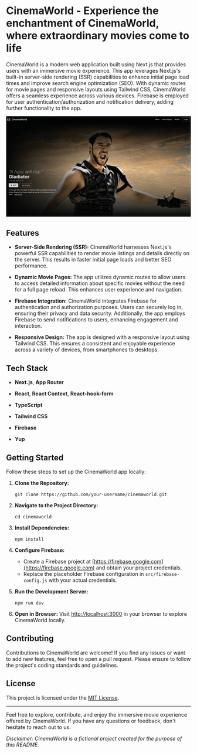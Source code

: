 # CinemaWorld - Experience the enchantment of CinemaWorld, where extraordinary movies come to life

CinemaWorld is a modern web application built using Next.js that provides users with an immersive movie experience. This app leverages Next.js's built-in server-side rendering (SSR) capabilities to enhance initial page load times and improve search engine optimization (SEO). With dynamic routes for movie pages and responsive layouts using Tailwind CSS, CinemaWorld offers a seamless experience across various devices. Firebase is employed for user authentication/authorization and notification delivery, adding further functionality to the app.

<img src="public/images/home.jpg" alt="CinemaWorld Screenshot">


## Features

- **Server-Side Rendering (SSR):** CinemaWorld harnesses Next.js's powerful SSR capabilities to render movie listings and details directly on the server. This results in faster initial page loads and better SEO performance.

- **Dynamic Movie Pages:** The app utilizes dynamic routes to allow users to access detailed information about specific movies without the need for a full page reload. This enhances user experience and navigation.

- **Firebase Integration:** CinemaWorld integrates Firebase for authentication and authorization purposes. Users can securely log in, ensuring their privacy and data security. Additionally, the app employs Firebase to send notifications to users, enhancing engagement and interaction.

- **Responsive Design:** The app is designed with a responsive layout using Tailwind CSS. This ensures a consistent and enjoyable experience across a variety of devices, from smartphones to desktops.

## Tech Stack

- **Next.js**, **App Router**

- **React**, **React Context**, **React-hook-form** 

- **TypeScript** 

- **Tailwind CSS** 

- **Firebase**

- **Yup**
  
## Getting Started

Follow these steps to set up the CinemaWorld app locally:

1. **Clone the Repository:**
   ```
   git clone https://github.com/your-username/cinemaworld.git
   ```

2. **Navigate to the Project Directory:**
   ```
   cd cinemaworld
   ```

3. **Install Dependencies:**
   ```
   npm install
   ```

4. **Configure Firebase:**
   - Create a Firebase project at [https://firebase.google.com](https://firebase.google.com) and obtain your project credentials.
   - Replace the placeholder Firebase configuration in `src/firebase-config.js` with your actual credentials.

5. **Run the Development Server:**
   ```
   npm run dev
   ```

6. **Open in Browser:**
   Visit [http://localhost:3000](http://localhost:3000) in your browser to explore CinemaWorld locally.

## Contributing

Contributions to CinemaWorld are welcome! If you find any issues or want to add new features, feel free to open a pull request. Please ensure to follow the project's coding standards and guidelines.

## License

This project is licensed under the [MIT License](LICENSE).

---

Feel free to explore, contribute, and enjoy the immersive movie experience offered by CinemaWorld. If you have any questions or feedback, don't hesitate to reach out to us.

*Disclaimer: CinemaWorld is a fictional project created for the purpose of this README.*
